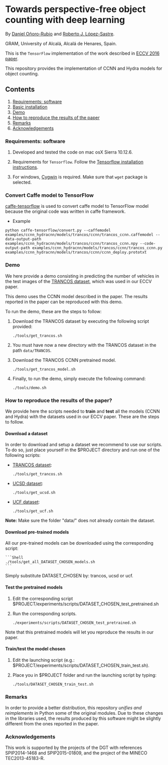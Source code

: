 # Towards perspective-free object counting with deep learning

By [Daniel Oñoro-Rubio](https://es.linkedin.com/in/daniel-oñoro-71062756) and [Roberto J. López-Sastre](http://agamenon.tsc.uah.es/Personales/rlopez/).

GRAM, University of Alcalá, Alcalá de Henares, Spain.

This is the `TensorFlow` implementation of the work described in [ECCV 2016 paper](http://agamenon.tsc.uah.es/Investigacion/gram/publications/eccv2016-onoro.pdf). 

This repository provides the implementation of CCNN and Hydra models for object counting.

## Contents
1. [Requirements: software](#requirements-software)
2. [Basic installation](#basic-installation-sufficient-for-the-demo)
3. [Demo](#demo)
4. [How to reproduce the results of the paper](#how-to-reproduce-the-results-of-the-paper)
5. [Remarks](#remarks)
6. [Acknowledgements](#acknowledgements)

### Requirements: software

1. Developed and tested the code on mac osX Sierra 10.12.6.

2. Requirements for `Tensorflow`. Follow the [Tensorflow installation instructions](https://www.tensorflow.org/install/).

3. For windows, [Cygwin](https://cygwin.com/install.html) is required. Make sure that `wget` package is selected.

### Convert Caffe model to TensorFlow

[caffe-tensorflow](https://github.com/ethereon/caffe-tensorflow) is used to convert caffe model to TensorFlow model because the original code was written in caffe framework.

* Example
```Shell
python caffe-tensorflow/convert.py --caffemodel examples/ccnn_hydracnn/models/trancos/ccnn/trancos_ccnn.caffemodel --data-output-path examples/ccnn_hydracnn/models/trancos/ccnn/trancos_ccnn.npy --code-output-path examples/ccnn_hydracnn/models/trancos/ccnn/trancos_ccnn.py examples/ccnn_hydracnn/models/trancos/ccnn/ccnn_deploy.prototxt
```

### Demo

We here provide a demo consisting in predicting the number of vehicles in the test images of the [TRANCOS dataset](http://agamenon.tsc.uah.es/Personales/rlopez/data/trancos/), which was used in our ECCV paper. 

This demo uses the CCNN model described in the paper. The results reported in the paper can be reproduced with this demo.

To run the demo, these are the steps to follow:

1. Download the TRANCOS dataset by executing the following script provided:
	```Shell
	./tools/get_trancos.sh
	```

2. You must have now a new directory with the TRANCOS dataset in the path `data/TRANCOS`.

3. Download the TRANCOS CCNN pretrained model.
	```Shell
	./tools/get_trancos_model.sh
	```

4. Finally, to run the demo, simply execute the following command:
	```Shell
	./tools/demo.sh
	```

### How to reproduce the results of the paper?

We provide here the scripts needed to **train** and **test** all the models (CCNN and Hydra) with the datasets used in our ECCV paper. These are the steps to follow.

#### Download a dataset

In order to download and setup a dataset we recommend to use our scripts. To do so, just place yourself in the $PROJECT directory and run one of the following scripts:

* [TRANCOS dataset](http://agamenon.tsc.uah.es/Personales/rlopez/data/trancos/):
 
	```Shell
    ./tools/get_trancos.sh
    ```

* [UCSD dataset](http://www.svcl.ucsd.edu/projects/peoplecnt/):

	```Shell
    ./tools/get_ucsd.sh
    ```

* [UCF dataset](http://crcv.ucf.edu/data/crowd_counting.php):

	```Shell
    ./tools/get_ucf.sh
    ```

**Note:** Make sure the folder "data/" does not already contain the dataset.


#### Download pre-trained models

All our pre-trained models can be downloaded using the corresponding script:

	```Shell
    ./tools/get_all_DATASET_CHOSEN_models.sh
    ```

Simply substitute DATASET_CHOSEN by: trancos, ucsd or ucf.

#### Test the pretrained models
1. Edit the corresponding script $PROJECT/experiments/scripts/DATASET_CHOSEN_test_pretrained.sh

2. Run the corresponding scripts.

	```Shell
    ./experiments/scripts/DATASET_CHOSEN_test_pretrained.sh
	```

Note that this pretrained models will let you reproduce the results in our paper.


#### Train/test the model chosen

1. Edit the launching script (e.g.: $PROJECT/experiments/scripts/DATASET_CHOSEN_train_test.sh).

2. Place you in $PROJECT folder and run the launching script by typing:

	```Shell
    ./tools/DATASET_CHOSEN_train_test.sh
    ```


### Remarks

In order to provide a better distribution, this repository *unifies and reimplements* in Python some of the original modules. Due to these changes in the libraries used, the results produced by this software might be slightly different from the ones reported in the paper.


### Acknowledgements
This work is supported by the projects of the DGT with references SPIP2014-1468 and SPIP2015-01809, and the project of the MINECO TEC2013-45183-R.

